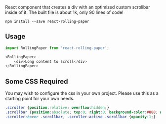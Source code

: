 React component that creates a div with an optimized custom scrollbar inside of it. The built file is about 1k, only 90 lines of code!

`npm install --save react-rolling-paper`

## Usage

```javascript
import RollingPaper from 'react-rolling-paper';

<RollingPaper>
    <div>Long content to scroll</div>
</RollingPaper>
```

## Some CSS Required
You may wish to configure the css in your own project. Please use this as a starting point for your own needs.

```css
.scroller {position:relative; overflow:hidden;}
.scrollbar {position:absolute; top:0; right:0; background-color:#888; width:4px; opacity:0; border-radius:2px; transition:opacity .2s;}
.scroller:hover .scrollbar, .scroller-active .scrollbar {opacity:1;}
```
